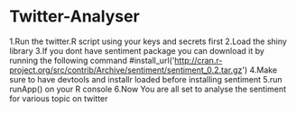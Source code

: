 # Twitter-Analyser
1.Run the twitter.R script using your keys and secrets first
2.Load the shiny library 
3.If you dont have sentiment package you can download it by running the following command
#install_url('http://cran.r-project.org/src/contrib/Archive/sentiment/sentiment_0.2.tar.gz')
4.Make sure to have devtools and installr loaded before installing sentiment
5.run  runApp() on your R console
6.Now You are all set to analyse the sentiment for various topic on twitter 
